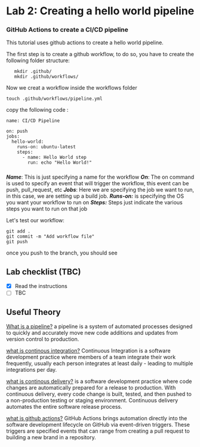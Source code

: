 # Lab 2: Creating a hello world pipeline

### GitHub Actions to create a CI/CD pipeline
This tutorial uses github actions to create a hello world pipeline.


The first step is to create a github workflow, to do so, you have to create the following folder structure:
```
   mkdir .github/
   mkdir .github/workflows/
```
Now we creat a workflow inside the workflows folder
```
touch .github/workflows/pipeline.yml
```

copy the following code :
```
name: CI/CD Pipeline

on: push
jobs:
  hello-world:
    runs-on: ubuntu-latest
    steps:
      - name: Hello World step
        run: echo "Hello World!"
```
### 
***Name***: This is just specifying a name for the workflow
***On***: The on command is used to specify an event that will trigger the workflow, this event can be push, pull_request, etc
***Jobs***: Here we are specifying the job we want to run, in this case, we are setting up a build job.
***Runs-on:***  is specifying the OS you want your workflow to run on 
***Steps:*** Steps just indicate the various steps you want to run on that job

Let's test our workflow:
```
git add .
git commit -m "Add workflow file"
git push
```
once you push to the branch, you should see 
## Lab checklist (TBC)

- [x] Read the instructions
- [ ] TBC

## Useful Theory 
[What is a pipeline?](https://www.atlassian.com/devops/devops-tools/devops-pipeline#:~:text=A%20DevOps%20pipeline%20is%20a,code%20to%20a%20production%20environment.)
a pipeline is a system of automated processes designed to quickly and accurately move new code additions and updates from version control to production.

[what is continous integration?](https://martinfowler.com/articles/continuousIntegration.html#:~:text=Continuous%20Integration%20is%20a%20software,to%20multiple%20integrations%20per%20day.)
Continuous Integration is a software development practice where members of a team integrate their work frequently, usually each person integrates at least daily - leading to multiple integrations per day.

[what is continous delivery?](https://aws.amazon.com/devops/continuous-delivery/?nc1=h_ls)
is a software development practice where code changes are automatically prepared for a release to production.
With continuous delivery, every code change is built, tested, and then pushed to a non-production testing or staging environment. 
Continuous delivery automates the entire software release process. 

[what is github actions?](https://resources.github.com/downloads/What-is-GitHub.Actions_.Benefits-and-examples.pdf)
GitHub Actions brings automation directly into the software development lifecycle on GitHub via event-driven triggers. These
triggers are specified events that can range from creating a pull request to building a new brand in a repository.
